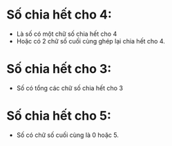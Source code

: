 # Số chia hết cho 4:
- Là số có một chữ số chia hết cho 4
- Hoặc có 2 chữ số cuối cùng ghép lại chia hết cho 4.
# Số chia hết cho 3:
- Số có tổng các chữ số chia hết cho 3
# Số chia hết cho 5:
- Số có chữ số cuối cùng là 0 hoặc 5.
